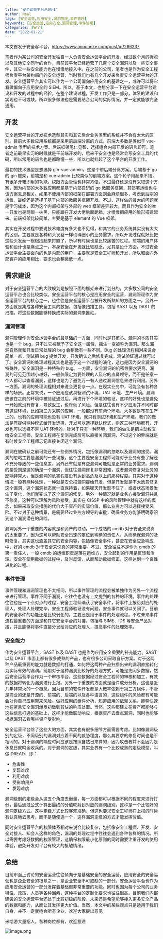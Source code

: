 ```yaml
---
title: "安全运营平台从0到1"
author: Neal
tags: [安全运营,应用安全,漏洞管理,事件管理]
keywords: [安全运营,应用安全,漏洞管理,事件管理]
categories: [安全]
date: "2022-01-21"
---
```

本文首发于安全客平台，https://www.anquanke.com/post/id/266237 

笔者作为某公司的安全开发独自一人负责安全运营平台的开发，经过数个月的折腾以及其他安全同学的合作，目前该平台已经运营了几百个安全漏洞以及一些安全事件，其它一些安全能力也在慢慢地接入中。在之前的公司，笔者也是作为安全工程师负责平台架构部门的安全运营，当时我们也有几个开发来负责安全运营平台的开发。安全运营平台其实可以作为一个公司偏向应用安全的基建之一，或许可以将它看做偏向于应用安全的 SIEM。所以，基于本文，也想分享一下在安全运营平台建设和开发的过程中的经验。在整个建设过程，开发工作只是一部分，体系的建设和实现也不可或缺，所以很多做法也是需要结合公司的实际情况，并一定就能够完全通用。

## 开发

安全运营平台的开发技术选型其实和其它后台业务类型的系统并不会有太大的区别。目前大多数应用系统都是采用前后端分离的方式，前端大多数是类似于 vue-admin 类型的技术方案。后端框架见仁见智，选择适合内部开发的语言即可。笔者之前最早实习的时候就是干前端开发的，后来干安全也是经常会写安全工具的代码，所以常用的语言也是都略懂一些，所以也就扛起了这个平台的开发工作。

最初的技术选型是想选择 gin-vue-admin，这是个前后端分离方案。后端基于 go 的 gin 框架，前端是和 vue-admin 比较类似的前端方案。这个轮子用起来不错，有很多开箱即用的功能，权限方面管理也非常方便。不过最终还是没有采取这个方案，因为内部的大多数应用都是基于内部自研的 go 微服务框架，其部署运维也与该方案息息相关。如果不使用内部的框架在部署方面则会麻烦很多，考虑到后期的运维，最终还是选择了基于内部的微服务框架开发。不过，这样做的最大的问题就是学习成本，因为这个内部框架与外部的 web 框架差异较大，而且作为安全的唯一开发也是两眼一抹黑，只能跟在开发大佬后面跪舔，才慢慢把应用的雏形搭建起来。前端框架比较简单，主要是基于 element 的 Vue 框架。

其实在开发过程中要说技术难度有多大也不见得，和其它的业务系统其实没有太大的区别。主要就是各种和头发丝一样琐碎细小的业务需求，所以开发过程就好比把这些头发丝一根根捡起来捋直了，所以有时候也是比较痛苦的过程。前端的用户体验和设计也是痛点之一，本身安全在开发就比较缺乏，尤其是设计方面。不过安全运营平台主要面向的也是内部的用户，主要就是安全工程师和开发，所以和面向外部客户的应用相比，要求也会稍微低一点。

## 需求建设

对于安全运营平台的大致规划是按照下面的框架来进行划分的，大多数公司的安全运营平台也会比较类似。安全运营平台的核心是应用安全的运营，漏洞管理作为安全运营平台的核心之一，也往往是安全运营平台被开发所熟知的方面之一。另外一方面就是集成各种安全工具的数据，包括像扫描工具，包括 SAST 以及 DAST 的扫描，将这些数据能够转换成实际的漏洞来推动。

### 漏洞管理

漏洞管理作为安全运营平台的最基础的一方面，同时也是其核心。漏洞的本质其实也是一个 bug，只不过它被赋予了安全这一属性，摇生一变被称为漏洞。那么漏洞自然就和开发日常处理的 bug 会稍微有一些不同。Bug 的处理流程相对来说会简单一点，测试把 bug 提给开发，开发确认之后修复完成，测试验证通过就可以了。安全漏洞的处理过程其实也是基于这一个过程的演化，这也是因为安全漏洞的特殊性，安全漏洞是一种特殊的 bug。一方面，安全漏洞的机密性要求更高，漏洞的可见范围越小越好，一般仅限定为要处理的人及它的直属领导，而不是任意一个人都可以查看漏洞，这样也是为了避免万一有人通过漏洞信息来进行利用。另外一方面，漏洞的处理流程相对来说会更复杂一点。在现实业务中，可能会有各种各样的场景。正常来说，一个应用应该具备测试环境、UAT 环境、生产环境。漏洞应该在之前的环境中被验证通过后，再进行下个环境的验证，这样的好处也是避免一开始就没有修复，导致返工，也降低了风险。但是往往也有不少应用并不同时都有这些环境，比如第三方采购的应用，一般都没有前两个环境，大多数是布在生产上的。也有的应用可能也没有 UAT 环境，就只有测试环境和生产环境。我们的做法是有提供两种模式给开发选择，开发可以选择默认模式，则这三种环境都有，开发也可以选择不带 UAT 环境的。针对于只有一种环境，我们的做法是把主动权交给安全工程师，安全工程师在复测完成后可以直接关闭漏洞，不过这个的弊端就是有时候安全工程师忘记直接关闭这个漏洞。

漏洞在被确认之前可能还有一些例外情况，包括像漏洞的忽略以及漏洞的接受。漏洞的忽略主要是漏洞的一些误报，这个主要是安全工程师可能对于业务有些了解还不充分导致的一些信息差，另外还有就是有些漏洞可能就是正常的业务需求。漏洞的接受则是这的确是一个漏洞，但往往漏洞修复非常困难，或者漏洞修复对业务的影响非常大，但是漏洞的危害程度没有达到高危及以上的那种程度。其实对于这种情况一般有两种处理，一种就是安全把漏洞提给开发，但是开发就是不太愿意修复这个漏洞，这个漏洞状态就一直保持着，如果哪天开发憋不住了，或者状态场景发生了变化，他们就完成了这个漏洞的修复。另外一种情况就是业务方接受漏洞并且不修复，这种可以理解为风险接受。其实在 CISSP 中的风险管理中就有这样的概念，如果采取安全措施的代价大于资产的实际价值，那么业务方可以选择接受风险。不过对于这种情景，是需要经过业务方领导的审批，确保业务方能够明确意识到这个漏洞潜在的风险。

漏洞另外一个重要的内容就是和资产的联动。一个成熟的 cmdb 对于安全来说真的太重要了。因为这可以帮助安全迅速的定位到明确的责任人，从而确保漏洞的及时修复，其实这也涵盖其它的安全内容，包括像安全事件，甚至在安全应急响应中，好的 cmdb 对于安全来说真的非常重要。不过，安全往往不是作为 cmdb 的第一责任人，一般 cmdb 的运维职责是落在运维方，安全起到的作用是反馈和治理。安全在使用数据的过程中，及时反馈，从而帮助数据修正，这样达到一个良性进化的过程。

### 事件管理

事件管理和漏洞管理也不太相同，所以事件管理的流程会被单独作为另外一个流程来进行管理。事件不同于漏洞，它往往也没有上文提到的各种的环境。事件的处理往往也是一个点对点的过程，安全工程师确认了安全事件，将事件上报给对应的处理人，处理人处理完毕，安全工程师验证没有问题，安全事件就可以关闭了。目前的安全事件的功能还是比较弱化的，主要还是用于事件的处理流程。不过未来事件流程最重要的方面是和其它安全平台的对接，包括与 SIME、IDS 等安全产品对接，并且能够将事件直接分发给对应的处理人，提高事件的处理效率。

### 安全能力

作为安全运营平台，SAST 以及 DAST 也是作为应用安全重要的补充能力。SAST 以及 DAST 市面上都有很多成熟的产品，也有很多公司采取自研方案。对于这两种产品最重要的能力就是数据的打通，如何将这两种产品扫描出来的漏洞直接转化为实际有效的漏洞。前期对于这种漏洞比较好的处理方式，可能是先同步数据，然后安全运营平台作为一个审核平台，这些数据经过安全工程师的审核和加工，有效的数据将转化为漏洞进行上报。另外一个重要的方面就是组件成分分析，这也是近几年非常火的一个概念。因为目前的软件开发都是大概率依赖于第三方组件，不管是商业的还是开源的、前端的、后端的以及各种语言的，这些组件的风险都有可能会对你自己应用带来风险。做好应用的组件分析，知道应用的依赖关系，能够快速地在紧急安全漏洞爆发初做到较快的响应处置。当然，这些都建立在资产都能够与这些信息打通的基础上，这样才能做联动响应，根据资产去盘点漏洞，同时也能够根据漏洞去看哪些资产受影响。

安全运营平台除了这些大的方面，其实也有很多细节方面需要考虑。比如像漏洞级别的定级，不同级别的漏洞对应着不同的威胁程度，那么其要求的修复时间也是不相同的。对于漏洞的响应时间应该是按照自然日来算的，因为攻击者并不会因为是休息日就鸣金收兵的。对于漏洞的定级，其实业界有一个比较成熟的定级模型，叫做 DREAD，即：

* 危害性
* 复现难度
* 利用难度
* 受影响用户
* 发现难度

漏洞级别的定级会从这五个角度去衡量，每一方面都可以根据不同的程度来进行打分，最后通过公式计算出最终的分值映射到对应的漏洞级别，这种是一个比较好的漏洞定级方式。这种定级方式比较客观准确，但这也要求安全工程师在上报的时候有认真地去思考，而不是随便选一个，这样漏洞定级的方式才能发挥价值。

同时安全运营平台的权限体系相对来说会比较复杂，包括像安全工程师、开发、安全对接人、知会人这样的角色，漏洞的处理过程中往往会遇到各种各样的情况。所以需要考虑好数据的权限管理，这确保权限最小化原则的同时需要注重开发的使用体验，避免开发对平台有较大的抵触情绪。

## 总结

目前市面上讨论的安全运营往往倾向于是基础安全的安全运营。应用安全的安全运营也是企业安全的根基之一，是企业安全不可或缺的一部分。安全运营平台也作为应用安全运营的一部分发挥着基础但非常重要的功能。同时也因为每个公司的业务特性、政策、人员等各种因素，这种平台的定制化要求也往往很高。目前我们内部建设的安全运营平台还处于比较初级的阶段，未来还是希望能够接入更多安全产品的数据和能力，从而让其发挥更大价值。当然，本文中的某些观点只是适用于我们自身，并不一定就适合所有企业，欢迎大家提出意见。

米哈游大量招人，各种岗位都有，欢迎投递

![image.png](https://s2.loli.net/2022/01/23/47uZbCkdxXYFQPH.png)